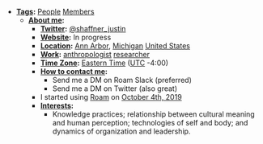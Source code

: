 - **[Tags](<Tags.md>):** [People](<People.md>) [Members](<Members.md>)
    - **[About me](<About me.md>):**
        - **[Twitter](<Twitter.md>):** [@shaffner_justin](https://twitter.com/shaffner_justin)
        - **[Website](<Website.md>):** In progress
        - **[Location](<Location.md>):** [Ann Arbor](<Ann Arbor.md>), [Michigan](<Michigan.md>) [United States](<United States.md>)
        - **[Work](<Work.md>):** [anthropologist](<anthropologist.md>) [researcher](<researcher.md>)
        - **[Time Zone](<Time Zone.md>):** [Eastern Time](<Eastern Time.md>) ([UTC](<UTC.md>) -4:00)
        - **[How to contact me](<How to contact me.md>):** 
            - Send me a DM on Roam Slack (preferred)
            - Send me a DM on Twitter (also great)
        - I started using [Roam](<Roam.md>) on [October 4th, 2019](<October 4th, 2019.md>)
        - **[Interests](<Interests.md>):**
            - Knowledge practices; relationship between cultural meaning and human perception; technologies of self and body; and dynamics of organization and leadership.
